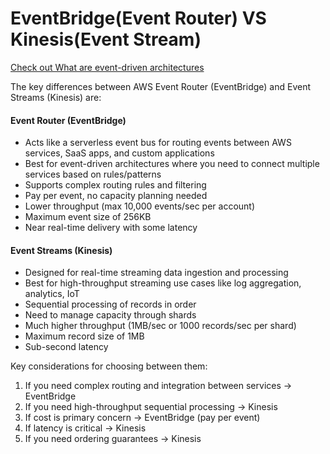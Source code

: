 # EventBridge(Event Router) VS Kinesis(Event Stream)

[Check out What are event-driven architectures](https://serverlessland.com/event-driven-architecture/what-are-event-driven-architectures)



The key differences between AWS Event Router (EventBridge) and Event Streams (Kinesis) are:

#### Event Router (EventBridge)

* Acts like a serverless event bus for routing events between AWS services, SaaS apps, and custom applications
* Best for event-driven architectures where you need to connect multiple services based on rules/patterns
* Supports complex routing rules and filtering
* Pay per event, no capacity planning needed
* Lower throughput (max 10,000 events/sec per account)
* Maximum event size of 256KB
* Near real-time delivery with some latency

#### Event Streams (Kinesis)

* Designed for real-time streaming data ingestion and processing
* Best for high-throughput streaming use cases like log aggregation, analytics, IoT
* Sequential processing of records in order
* Need to manage capacity through shards
* Much higher throughput (1MB/sec or 1000 records/sec per shard)
* Maximum record size of 1MB
* Sub-second latency

Key considerations for choosing between them:

1. If you need complex routing and integration between services → EventBridge
2. If you need high-throughput sequential processing → Kinesis
3. If cost is primary concern → EventBridge (pay per event)
4. If latency is critical → Kinesis
5. If you need ordering guarantees → Kinesis
